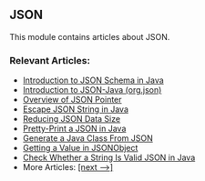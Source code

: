 ## JSON

This module contains articles about JSON.

### Relevant Articles:
- [Introduction to JSON Schema in Java](https://www.baeldung.com/introduction-to-json-schema-in-java)
- [Introduction to JSON-Java (org.json)](https://www.baeldung.com/java-org-json)
- [Overview of JSON Pointer](https://www.baeldung.com/json-pointer)
- [Escape JSON String in Java](https://www.baeldung.com/java-json-escaping)
- [Reducing JSON Data Size](https://www.baeldung.com/json-reduce-data-size)
- [Pretty-Print a JSON in Java](https://www.baeldung.com/java-json-pretty-print)
- [Generate a Java Class From JSON](https://www.baeldung.com/java-generate-class-from-json)
- [Getting a Value in JSONObject](https://www.baeldung.com/java-jsonobject-get-value)
- [Check Whether a String Is Valid JSON in Java](https://www.baeldung.com/java-validate-json-string)
- More Articles: [[next -->]](../json-2)
